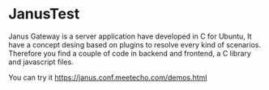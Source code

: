 # JanusTest

Janus Gateway is a server application have developed in C for Ubuntu, It have a concept desing based on plugins to resolve every kind of scenarios. Therefore you find a couple of code in backend and frontend, a C library and javascript files.

You can try it https://janus.conf.meetecho.com/demos.html